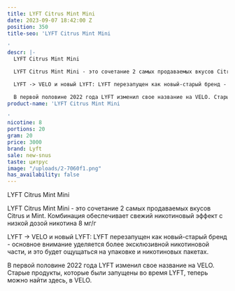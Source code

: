 ```yaml
---
title: LYFT Citrus Mint Mini
date: 2023-09-07 18:42:00 Z
position: 350
title-seo: 'LYFT Citrus Mint Mini

'
descr: |-
  LYFT Citrus Mint Mini

  LYFT Citrus Mint Mini - это сочетание 2 самых продаваемых вкусов Citrus и Mint. Комбинация обеспечивает свежий никотиновый эффект с низкой дозой никотина 8 мг/г

  LYFT -> VELO и новый LYFT: LYFT перезапущен как новый-старый бренд - основное внимание уделяется более эксклюзивной никотиновой части, и это будет ощущаться на упаковке и никотиновых пакетах.

  В первой половине 2022 года LYFT изменил свое название на VELO. Старые продукты, которые были запущены во время LYFT, теперь можно найти здесь, в VELO.
product-name: 'LYFT Citrus Mint Mini

'
nicotine: 8
portions: 20
gram: 20
price: 3000
brand: Lyft
sale: new-snus
taste: цитрус
image: "/uploads/2-7060f1.png"
has_availability: false
---
```


LYFT Citrus Mint Mini

LYFT Citrus Mint Mini - это сочетание 2 самых продаваемых вкусов Citrus и Mint. Комбинация обеспечивает свежий никотиновый эффект с низкой дозой никотина 8 мг/г

LYFT -> VELO и новый LYFT: LYFT перезапущен как новый-старый бренд - основное внимание уделяется более эксклюзивной никотиновой части, и это будет ощущаться на упаковке и никотиновых пакетах.

В первой половине 2022 года LYFT изменил свое название на VELO. Старые продукты, которые были запущены во время LYFT, теперь можно найти здесь, в VELO.